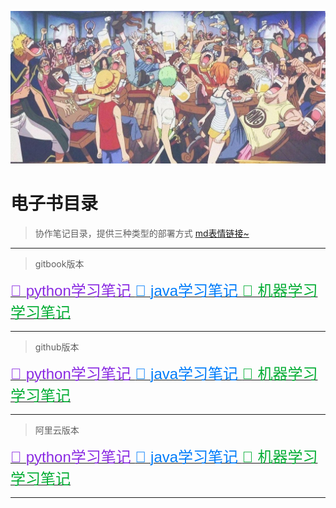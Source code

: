 ![海贼王_宽屏](./chapters/res/other/%E6%B5%B7%E8%B4%BC%E7%8E%8B_%E5%AE%BD%E5%B1%8F.jpg)

# 电子书目录

> 协作笔记目录，提供三种类型的部署方式  [md表情链接~](https://apps.timwhitlock.info/emoji/tables/unicode#block-4-enclosed-characters)

---

> gitbook版本



<a href="https://narutohyc.gitbook.io/python">
<font face="Arial" size=5 color=#8A2BE2> &#x1F40D; python学习笔记 </font>
</a>

<a href="https://narutohyc.gitbook.io/jdk">
<font face="Arial" size=5 color=\#87CEFA> 
&#x1F42C; java学习笔记
</font>
</a>

<a href="https://narutohyc.gitbook.io/ml">
<font face="Arial" size=5 color=\#9ACD32> 
&#x1F37C;  机器学习学习笔记
</font>
</a> 

---


> github版本

<a href="https://narutohyc.github.io/bk_python">
<font face="Arial" size=5 color=#8A2BE2> 
&#x1F40D; python学习笔记
</font>
</a> 

<a href="https://narutohyc.github.io/bk_jdk">
<font face="Arial" size=5 color=\#87CEFA>
&#x1F42C; java学习笔记
</font>
</a> 

<a href="https://narutohyc.github.io/bk_machineLearning">
<font face="Arial" size=5 color=\#9ACD32> 
&#x1F37C;  机器学习学习笔记
</font>
</a> 

---

> 阿里云版本

<a href="http://112.126.102.142:4000/">
<font face="Arial" size=5 color=#8A2BE2> 
&#x1F40D; python学习笔记
</font>
</a> 

<a href="http://112.126.102.142:4001/">
<font face="Arial" size=5 color=\#87CEFA> 
&#x1F42C; java学习笔记
</font>
</a> 

<a href="http://112.126.102.142:4002/">
<font face="Arial" size=5 color=\#9ACD32> 
&#x1F37C;  机器学习学习笔记
</font>
</a> 

---

